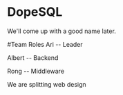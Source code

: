 # DopeSQL
We'll come up with a good name later.

#Team Roles
Ari -- Leader

Albert -- Backend 

Rong -- Middleware

We are splitting web design
